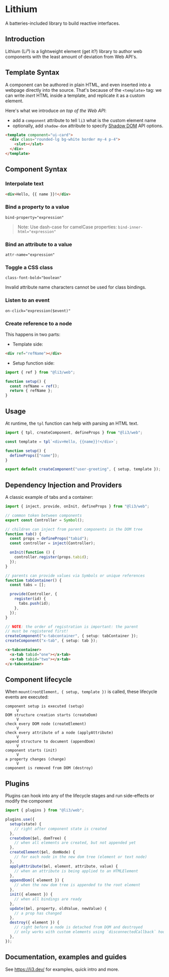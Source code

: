 # Lithium

A batteries-included library to build reactive interfaces.

## Introduction

Lithium (Li³) is a lightweight element (get it?) library to author web components with the least amount of deviation from Web API's.

## Template Syntax

A component can be authored in plain HTML, and even inserted into a webpage directly into the source.
That's because of the `<template>` tag: we can write _inert_ HTML inside a template, and replicate it as a custom element.

Here's what we introduce _on top of the Web API_:

- add a `component` attribute to tell `li3` what is the custom element name
- optionally, add `shadow-dom` attribute to specify [Shadow DOM](https://developer.mozilla.org/en-US/docs/Web/API/Web_components/Using_shadow_DOM) API options.

```html
<template component="ui-card">
  <div class="rounded-lg bg-white border my-4 p-4">
    <slot></slot>
  </div>
</template>
```

## Component Syntax

### Interpolate text

```html
<div>Hello, {{ name }}!</div>
```

### Bind a property to a value

`bind-property="expression"`

> Note: Use dash-case for camelCase properties: `bind-inner-html="expression"`

### Bind an attribute to a value

`attr-name="expression"`

### Toggle a CSS class

`class-font-bold="boolean"`

Invalid attribute name characters cannot be used for class bindings.

### Listen to an event

`on-click="expression($event)"`

### Create reference to a node

This happens in two parts:

- Template side:

```html
<div ref="refName"></div>
```

- Setup function side:

```js
import { ref } from "@li3/web";

function setup() {
  const refName = ref();
  return { refName };
}
```

## Usage

At runtime, the `tpl` function can help with parsing an HTML text.

```ts
import { tpl, createComponent, defineProps } from "@li3/web";

const template = tpl`<div>Hello, {{name}}!</div>`;

function setup() {
  defineProps(["name"]);
}

export default createComponent("user-greeting", { setup, template });
```

## Dependency Injection and Providers

A classic example of tabs and a container:

```ts
import { inject, provide, onInit, defineProps } from "@li3/web";

// common token between components
export const Controller = Symbol();

// children can inject from parent components in the DOM tree
function tab() {
  const props = defineProps("tabid");
  const controller = inject(Controller);

  onInit(function () {
    controller.register(props.tabid);
  });
}

// parents can provide values via Symbols or unique references
function tabContainer() {
  const tabs = [];

  provide(Controller, {
    register(id) {
      tabs.push(id);
    },
  });
}

// NOTE: the order of registration is important: the parent
// must be registered first!
createComponent("x-tabcontainer", { setup: tabContainer });
createComponent("x-tab", { setup: tab });
```

```html
<x-tabcontainer>
  <x-tab tabid="one"></x-tab>
  <x-tab tabid="two"></x-tab>
</x-tabcontainer>
```

## Component lifecycle

When `mount(rootElement, { setup, template })` is called, these lifecycle events are executed:

```text
component setup is executed (setup)
     V
DOM structure creation starts (createDom)
     V
check every DOM node (createElement)
     V
check every attribute of a node (applyAttribute)
     V
append structure to document (appendDom)
     V
component starts (init)
     V
a property changes (change)
     V
component is removed from DOM (destroy)
```

## Plugins

Plugins can hook into any of the lifecycle stages and run side-effects or modify the component

```js
import { plugins } from "@li3/web";

plugins.use({
  setup(state) {
    // right after component state is created
  },
  createDom($el, domTree) {
    // when all elements are created, but not appended yet
  },
  createElement($el, domNode) {
    // for each node in the new dom tree (element or text node)
  },
  applyAttribute($el, element, attribute, value) {
    // when an attribute is being applied to an HTMLElement
  },
  appendDom({ element }) {
    // when the new dom tree is appended to the root element
  },
  init({ element }) {
    // when all bindings are ready
  },
  update($el, property, oldValue, newValue) {
    // a prop has changed
  },
  destroy({ element }) {
    // right before a node is detached from DOM and destroyed
    // only works with custom elements using `disconnectedCallback` hook
  },
});
```

## Documentation, examples and guides

See https://li3.dev/ for examples, quick intro and more.
